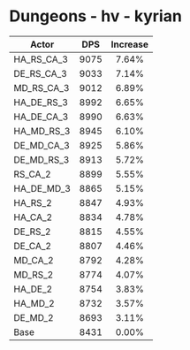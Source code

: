 # Dungeons - hv - kyrian
| Actor | DPS | Increase |
|---|:---:|:---:|
|HA_RS_CA_3|9075|7.64%|
|DE_RS_CA_3|9033|7.14%|
|MD_RS_CA_3|9012|6.89%|
|HA_DE_RS_3|8992|6.65%|
|HA_DE_CA_3|8990|6.63%|
|HA_MD_RS_3|8945|6.10%|
|DE_MD_CA_3|8925|5.86%|
|DE_MD_RS_3|8913|5.72%|
|RS_CA_2|8899|5.55%|
|HA_DE_MD_3|8865|5.15%|
|HA_RS_2|8847|4.93%|
|HA_CA_2|8834|4.78%|
|DE_RS_2|8815|4.55%|
|DE_CA_2|8807|4.46%|
|MD_CA_2|8792|4.28%|
|MD_RS_2|8774|4.07%|
|HA_DE_2|8754|3.83%|
|HA_MD_2|8732|3.57%|
|DE_MD_2|8693|3.11%|
|Base|8431|0.00%|
